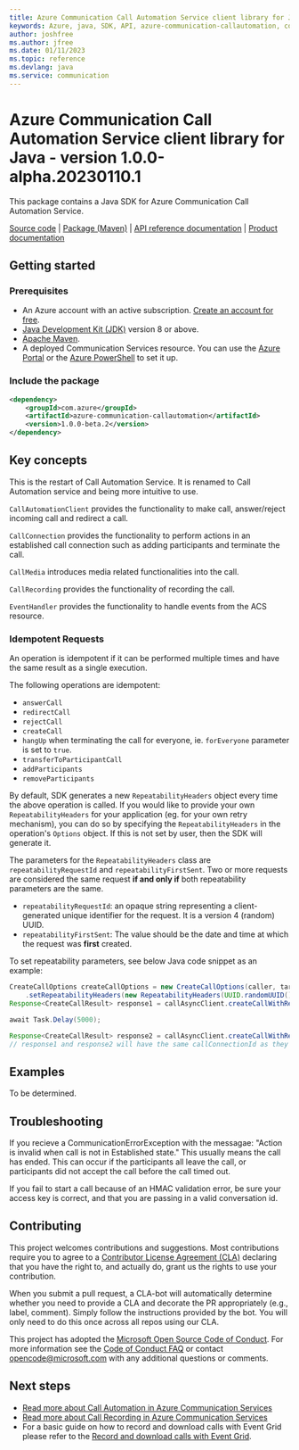 ```yaml
---
title: Azure Communication Call Automation Service client library for Java
keywords: Azure, java, SDK, API, azure-communication-callautomation, communication
author: joshfree
ms.author: jfree
ms.date: 01/11/2023
ms.topic: reference
ms.devlang: java
ms.service: communication
---
```

# Azure Communication Call Automation Service client library for Java - version 1.0.0-alpha.20230110.1 


This package contains a Java SDK for Azure Communication Call Automation Service.

[Source code][source] | [Package (Maven)][package] | [API reference documentation][api_documentation]
| [Product documentation][product_docs]

## Getting started

### Prerequisites

- An Azure account with an active subscription. [Create an account for free](https://azure.microsoft.com/free/?WT.mc_id=A261C142F).
- [Java Development Kit (JDK)](/java/azure/jdk/?view=azure-java-stable) version 8 or above.
- [Apache Maven](https://maven.apache.org/download.cgi).
- A deployed Communication Services resource. You can use the [Azure Portal](/azure/communication-services/quickstarts/create-communication-resource?tabs=windows&pivots=platform-azp) or the [Azure PowerShell](/powershell/module/az.communication/new-azcommunicationservice) to set it up.

### Include the package

[//]: # ({x-version-update-start;com.azure:azure-communication-callautomation;current})
```xml
<dependency>
    <groupId>com.azure</groupId>
    <artifactId>azure-communication-callautomation</artifactId>
    <version>1.0.0-beta.2</version>
</dependency>
```
[//]: # ({x-version-update-end})

## Key concepts
This is the restart of Call Automation Service. It is renamed to Call Automation service and being more intuitive to use.

`CallAutomationClient` provides the functionality to make call, answer/reject incoming call and redirect a call.

`CallConnection` provides the functionality to perform actions in an established call connection such as adding participants and terminate the call.

`CallMedia` introduces media related functionalities into the call.

`CallRecording` provides the functionality of recording the call.

`EventHandler` provides the functionality to handle events from the ACS resource.

### Idempotent Requests
An operation is idempotent if it can be performed multiple times and have the same result as a single execution.

The following operations are idempotent:
- `answerCall`
- `redirectCall`
- `rejectCall`
- `createCall`
- `hangUp` when terminating the call for everyone, ie. `forEveryone` parameter is set to `true`.
- `transferToParticipantCall`
- `addParticipants`
- `removeParticipants`

By default, SDK generates a new `RepeatabilityHeaders` object every time the above operation is called. If you would
like to provide your own `RepeatabilityHeaders` for your application (eg. for your own retry mechanism), you can do so by specifying
the `RepeatabilityHeaders` in the operation's `Options` object. If this is not set by user, then the SDK will generate
it.

The parameters for the `RepeatabilityHeaders` class are `repeatabilityRequestId` and `repeatabilityFirstSent`. Two or
more requests are considered the same request **if and only if** both repeatability parameters are the same.
- `repeatabilityRequestId`: an opaque string representing a client-generated unique identifier for the request.
  It is a version 4 (random) UUID.
- `repeatabilityFirstSent`: The value should be the date and time at which the request was **first** created.

To set repeatability parameters, see below Java code snippet as an example:
```java
CreateCallOptions createCallOptions = new CreateCallOptions(caller, targets, callbackUrl)
    .setRepeatabilityHeaders(new RepeatabilityHeaders(UUID.randomUUID(), Instant.now()));
Response<CreateCallResult> response1 = callAsyncClient.createCallWithResponse(createCallOptions).block();

await Task.Delay(5000);

Response<CreateCallResult> response2 = callAsyncClient.createCallWithResponse(createCallOptions).block();
// response1 and response2 will have the same callConnectionId as they have the same reapeatability parameters which means that the CreateCall operation was only executed once.
```

## Examples

To be determined.

## Troubleshooting

If you recieve a CommunicationErrorException with the messagae: "Action is invalid when call is not in Established state." This usually means the call has ended. This can occur if the participants all leave
the call, or participants did not accept the call before the call timed out. 

If you fail to start a call because of an HMAC validation error, be sure your access key is correct, and
that you are passing in a valid conversation id.

## Contributing

This project welcomes contributions and suggestions. Most contributions require you to agree to a [Contributor License Agreement (CLA)][cla] declaring that you have the right to, and actually do, grant us the rights to use your contribution.

When you submit a pull request, a CLA-bot will automatically determine whether you need to provide a CLA and decorate the PR appropriately (e.g., label, comment). Simply follow the instructions provided by the bot. You will only need to do this once across all repos using our CLA.

This project has adopted the [Microsoft Open Source Code of Conduct][coc]. For more information see the [Code of Conduct FAQ][coc_faq] or contact [opencode@microsoft.com][coc_contact] with any additional questions or comments.

## Next steps

- [Read more about Call Automation in Azure Communication Services][call_automation_apis_overview]
- [Read more about Call Recording in Azure Communication Services][call_recording_overview]
- For a basic guide on how to record and download calls with Event Grid please refer to the [Record and download calls with Event Grid][record_and_download_calls_with_event_grid].

<!-- LINKS -->
[cla]: https://cla.microsoft.com
[coc]: https://opensource.microsoft.com/codeofconduct/
[coc_faq]: https://opensource.microsoft.com/codeofconduct/faq/
[coc_contact]: mailto:opencode@microsoft.com
[product_docs]: /azure/communication-services/
[package]: https://dev.azure.com/azure-sdk/public/_artifacts/feed/azure-sdk-for-java-communication-interaction
[api_documentation]: https://aka.ms/java-docs
[call_automation_apis_overview]:/azure/communication-services/concepts/voice-video-calling/call-automation-apis
[call_recording_overview]:/azure/communication-services/concepts/voice-video-calling/call-recording
[record_and_download_calls_with_event_grid]:/azure/communication-services/quickstarts/voice-video-calling/download-recording-file-sample
[source]: https://github.com/Azure/azure-sdk-for-java/tree/main/sdk/communication/azure-communication-callautomation/src

